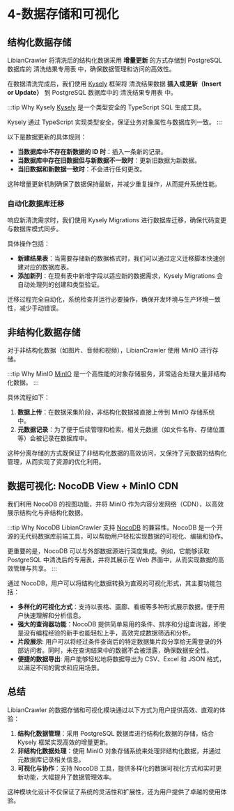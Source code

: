 # 4-数据存储和可视化

## 结构化数据存储

LibianCrawler 将清洗后的结构化数据采用 **增量更新** 的方式存储到 PostgreSQL 数据库的 清洗结果专用表 中，确保数据管理和访问的高效性。

在数据清洗完成后，我们使用 [Kysely](https://kysely.dev/) 框架将 清洗结果数据 **插入或更新（Insert or Update）** 到 PostgreSQL 数据库中的 清洗结果专用表 中。

:::tip Why Kysely
[Kysely](https://kysely.dev/) 是一个类型安全的 TypeScript SQL 生成工具。

Kysely 通过 TypeScript 实现类型安全，保证业务对象属性与数据库列一致。
:::

以下是数据更新的具体规则：

- **当数据库中不存在新数据的 ID 时**：插入一条新的记录。
- **当数据库中存在旧数据但与新数据不一致时**：更新旧数据为新数据。
- **当旧数据和新数据一致时**：不会进行任何更改。

这种增量更新机制确保了数据保持最新，并减少重复操作，从而提升系统性能。

### 自动化数据库迁移

响应新清洗需求时，我们使用 Kysely Migrations 进行数据库迁移，确保代码变更与数据库模式同步。

具体操作包括：

- **新建结果表**：当需要存储新的数据格式时，我们可以通过定义迁移脚本快速创建对应的数据库表。
- **添加新列**：在现有表中新增字段以适应新的数据需求，Kysely Migrations 会自动处理列的创建和类型验证。

迁移过程完全自动化，系统检查并运行必要操作，确保开发环境与生产环境一致性，减少手动错误。

## 非结构化数据存储

对于非结构化数据（如图片、音频和视频），LibianCrawler 使用 MinIO 进行存储。

:::tip Why MinIO
[MinIO](https://min.io) 是一个高性能的对象存储服务，非常适合处理大量非结构化数据。
:::

具体流程如下：

1. **数据上传**：在数据采集阶段，非结构化数据被直接上传到 MinIO 存储系统中。
2. **元数据记录**：为了便于后续管理和检索，相关元数据（如文件名称、存储位置等）会被记录在数据库中。

这种分离存储的方式既保证了非结构化数据的高效访问，又保持了元数据的结构化管理，从而实现了资源的优化利用。

## 数据可视化: NocoDB View + MinIO CDN

我们利用 NocoDB 的视图功能，并将 MinIO 作为内容分发网络（CDN），以高效展示结构化与非结构化数据。

:::tip Why NocoDB
LibianCrawler 支持 [NocoDB](https://www.nocodb.com/) 的兼容性。NocoDB 是一个开源的无代码数据库前端工具，可以帮助用户轻松实现数据的可视化、编辑和协作。

更重要的是，NocoDB 可以与外部数据源进行深度集成。例如，它能够读取 PostgreSQL 中清洗后的专用表，并将其展示在 Web 界面中，从而实现数据的高效管理与共享。
:::

通过 NocoDB，用户可以将结构化数据转换为直观的可视化形式，其主要功能包括：

- **多样化的可视化方式**：支持以表格、画廊、看板等多种形式展示数据，便于用户快速理解和分析信息。
- **强大的查询器功能**：NocoDB 提供简单易用的条件、排序和分组查询器，即使是没有编程经验的新手也能轻松上手，高效完成数据筛选和分析。
- **片段展示**: 用户可以将经过条件查询后的特定数据集片段分享给无需登录的外部访问者。同时，未在查询结果中的数据不会被泄露，确保数据安全性。
- **便捷的数据导出**: 用户能够轻松地将数据导出为 CSV、Excel 和 JSON 格式，以满足不同的需求和应用场景。

## 总结

LibianCrawler 的数据存储和可视化模块通过以下方式为用户提供高效、直观的体验：

1. **结构化数据管理**：采用 PostgreSQL 数据库进行结构化数据的存储，结合 Kysely 框架实现高效的增量更新。
2. **非结构化数据处理**：使用 MinIO 对象存储系统来处理非结构化数据，并通过元数据库记录相关信息。
3. **可视化与协作**：支持 NocoDB 工具，提供多样化的数据可视化方式和实时更新功能，大幅提升了数据管理效率。

这种模块化设计不仅保证了系统的灵活性和扩展性，还为用户提供了卓越的使用体验。
